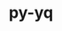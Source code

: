 ---
title: "py-yq"
layout: cache
categories: [package, develop]
meta: {"compilers": ["apple-clang@=16.0.0", "gcc@=10.5.0", "gcc@=13.3.0"], "num_specs": 22, "num_specs_by_stack": {"developer-tools-aarch64-linux-gnu": 7, "developer-tools-darwin": 8, "developer-tools-x86_64_v3-linux-gnu": 7, "root": 22}, "oss": ["centos7", "rhel8", "sequoia"], "platforms": ["darwin", "linux"], "stacks": ["developer-tools-aarch64-linux-gnu", "developer-tools-darwin", "developer-tools-x86_64_v3-linux-gnu", "root"], "targets": ["aarch64", "x86_64_v3"], "versions": ["2.12.2"]}
spec_details: [{"compiler": "apple-clang@=16.0.0", "hash": "44ohlkutyb6n6pufv42dvgldbv2xsou7", "os": "sequoia", "platform": "darwin", "size": "-", "stacks": ["developer-tools-darwin", "root"], "target": "aarch64", "variants": ["build_system=python_pip"], "versions": ["2.12.2"]}, {"compiler": "apple-clang@=16.0.0", "hash": "5gwynwhkuudauykgjg5rfcayvmfqi6kq", "os": "sequoia", "platform": "darwin", "size": "-", "stacks": ["developer-tools-darwin", "root"], "target": "aarch64", "variants": ["build_system=python_pip"], "versions": ["2.12.2"]}, {"compiler": "apple-clang@=16.0.0", "hash": "755mqle2ysuels3asvdtea6vlqvv7hl6", "os": "sequoia", "platform": "darwin", "size": "-", "stacks": ["developer-tools-darwin", "root"], "target": "aarch64", "variants": ["build_system=python_pip"], "versions": ["2.12.2"]}, {"compiler": "gcc@=10.5.0", "hash": "c5ksk3ars7lvj22csdecqvgxam4sqg2p", "os": "centos7", "platform": "linux", "size": "-", "stacks": ["developer-tools-x86_64_v3-linux-gnu", "root"], "target": "x86_64_v3", "variants": ["build_system=python_pip"], "versions": ["2.12.2"]}, {"compiler": "gcc@=10.5.0", "hash": "fhmptcqswfdzgatbiuzgnhcuktscrksw", "os": "centos7", "platform": "linux", "size": "-", "stacks": ["developer-tools-x86_64_v3-linux-gnu", "root"], "target": "x86_64_v3", "variants": ["build_system=python_pip"], "versions": ["2.12.2"]}, {"compiler": "gcc@=13.3.0", "hash": "fnyro3rftyvaa6fltvw4hhaefp7nntfe", "os": "rhel8", "platform": "linux", "size": "-", "stacks": ["developer-tools-aarch64-linux-gnu", "root"], "target": "aarch64", "variants": ["build_system=python_pip"], "versions": ["2.12.2"]}, {"compiler": "gcc@=10.5.0", "hash": "gqf6nvpexziu2nivswxjkloidldct7xu", "os": "centos7", "platform": "linux", "size": "-", "stacks": ["developer-tools-x86_64_v3-linux-gnu", "root"], "target": "x86_64_v3", "variants": ["build_system=python_pip"], "versions": ["2.12.2"]}, {"compiler": "gcc@=10.5.0", "hash": "jj3uppffje7c4mlpxm6tzdto7cejqb5f", "os": "centos7", "platform": "linux", "size": "-", "stacks": ["developer-tools-x86_64_v3-linux-gnu", "root"], "target": "x86_64_v3", "variants": ["build_system=python_pip"], "versions": ["2.12.2"]}, {"compiler": "gcc@=10.5.0", "hash": "kpkesmyjyi5gzbknp5ue5sp2o375jhzz", "os": "centos7", "platform": "linux", "size": "-", "stacks": ["developer-tools-x86_64_v3-linux-gnu", "root"], "target": "x86_64_v3", "variants": ["build_system=python_pip"], "versions": ["2.12.2"]}, {"compiler": "apple-clang@=16.0.0", "hash": "llhm7k4mquswnyotqoulxknc27cqjrtc", "os": "sequoia", "platform": "darwin", "size": "-", "stacks": ["developer-tools-darwin", "root"], "target": "aarch64", "variants": ["build_system=python_pip"], "versions": ["2.12.2"]}, {"compiler": "gcc@=10.5.0", "hash": "lwb5kecco2ajztnbujtgejxinkq43y3d", "os": "centos7", "platform": "linux", "size": "-", "stacks": ["developer-tools-x86_64_v3-linux-gnu", "root"], "target": "x86_64_v3", "variants": ["build_system=python_pip"], "versions": ["2.12.2"]}, {"compiler": "gcc@=10.5.0", "hash": "nfqgjyvvlxq3kffgbafv4uusdchch26h", "os": "centos7", "platform": "linux", "size": "-", "stacks": ["developer-tools-x86_64_v3-linux-gnu", "root"], "target": "x86_64_v3", "variants": ["build_system=python_pip"], "versions": ["2.12.2"]}, {"compiler": "apple-clang@=16.0.0", "hash": "nvydxzdg6ym5cjpphycwmmnngvkzzsyb", "os": "sequoia", "platform": "darwin", "size": "-", "stacks": ["developer-tools-darwin", "root"], "target": "aarch64", "variants": ["build_system=python_pip"], "versions": ["2.12.2"]}, {"compiler": "gcc@=13.3.0", "hash": "oczivqa5wqb5hwce3qmbrzjmz33gogum", "os": "rhel8", "platform": "linux", "size": "-", "stacks": ["developer-tools-aarch64-linux-gnu", "root"], "target": "aarch64", "variants": ["build_system=python_pip"], "versions": ["2.12.2"]}, {"compiler": "gcc@=13.3.0", "hash": "otefujupz2nbvpzq22vttib5lblvmilw", "os": "rhel8", "platform": "linux", "size": "-", "stacks": ["developer-tools-aarch64-linux-gnu", "root"], "target": "aarch64", "variants": ["build_system=python_pip"], "versions": ["2.12.2"]}, {"compiler": "gcc@=13.3.0", "hash": "s2cmvnjeprfypeps2dxbaryzh2o57w5d", "os": "rhel8", "platform": "linux", "size": "-", "stacks": ["developer-tools-aarch64-linux-gnu", "root"], "target": "aarch64", "variants": ["build_system=python_pip"], "versions": ["2.12.2"]}, {"compiler": "gcc@=13.3.0", "hash": "uvn6do3tfyjsg6oirjd3kzmjmsxivjpc", "os": "rhel8", "platform": "linux", "size": "-", "stacks": ["developer-tools-aarch64-linux-gnu", "root"], "target": "aarch64", "variants": ["build_system=python_pip"], "versions": ["2.12.2"]}, {"compiler": "gcc@=13.3.0", "hash": "xuven532dra4p42ozyaqbuupmymt5syz", "os": "rhel8", "platform": "linux", "size": "-", "stacks": ["developer-tools-aarch64-linux-gnu", "root"], "target": "aarch64", "variants": ["build_system=python_pip"], "versions": ["2.12.2"]}, {"compiler": "apple-clang@=16.0.0", "hash": "y3jcmoxngqlqpklbggba2arlshqp4jt4", "os": "sequoia", "platform": "darwin", "size": "-", "stacks": ["developer-tools-darwin", "root"], "target": "aarch64", "variants": ["build_system=python_pip"], "versions": ["2.12.2"]}, {"compiler": "gcc@=13.3.0", "hash": "yf6zy2v3c2ntjtu5ahkjpdnqsbvrqdem", "os": "rhel8", "platform": "linux", "size": "-", "stacks": ["developer-tools-aarch64-linux-gnu", "root"], "target": "aarch64", "variants": ["build_system=python_pip"], "versions": ["2.12.2"]}, {"compiler": "apple-clang@=16.0.0", "hash": "zdzyqlbx77xuyucvmahh6bf6gkcyfriq", "os": "sequoia", "platform": "darwin", "size": "-", "stacks": ["developer-tools-darwin", "root"], "target": "aarch64", "variants": ["build_system=python_pip"], "versions": ["2.12.2"]}, {"compiler": "apple-clang@=16.0.0", "hash": "zne3dkhm22v4fgy6ox5apmk6ona3eaji", "os": "sequoia", "platform": "darwin", "size": "-", "stacks": ["developer-tools-darwin", "root"], "target": "aarch64", "variants": ["build_system=python_pip"], "versions": ["2.12.2"]}]
---